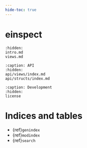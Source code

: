 ```yaml
---
hide-toc: true
---
```


# einspect

```{toctree}
:hidden:
intro.md
views.md
```

```{toctree}
:caption: API
:hidden:
api/views/index.md
api/structs/index.md
```

```{toctree}
:caption: Development
:hidden:
license
```

# Indices and tables

- {ref}`genindex`
- {ref}`modindex`
- {ref}`search`
